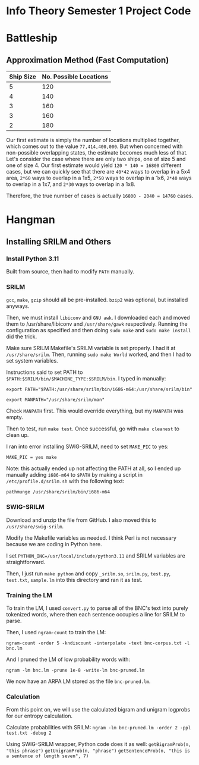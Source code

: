 # Info Theory Semester 1 Project Code

# Battleship

## Approximation Method (Fast Computation)

| Ship Size | No. Possible Locations |
|-----------|------------------------|
| 5         | 120                    |
| 4         | 140                    |
| 3         | 160                    |
| 3         | 160                    |
| 2         | 180                    |

Our first estimate is simply the number of locations multiplied together, which comes out to the value `77,414,400,000`. But when concerned with non-possible overlapping states, the estimate becomes much less of that. Let's consider the case where there are only two ships, one of size 5 and one of size 4. Our first estimate would yield `120 * 140 = 16800` different cases, but we can quickly see that there are `40*42` ways to overlap in a 5x4 area, `2*60` ways to overlap in a 1x5, `2*50` ways to overlap in a 1x6, `2*40` ways to overlap in a 1x7, and `2*30` ways to overlap in a 1x8.

Therefore, the true number of cases is actually `16800 - 2040 = 14760` cases.

# Hangman

## Installing SRILM and Others

### Install Python 3.11

Built from source, then had to modify `PATH` manually.

### SRILM 

`gcc`, `make`, `gzip` should all be pre-installed. `bzip2` was optional, but installed anyways.

Then, we must install `libiconv` and `GNU awk`. I downloaded each and moved them to /usr/share/libiconv and `/usr/share/gawk` respectively. Running the configuration as specified and then doing `sudo make` and `sudo make install` did the trick.

Make sure SRILM Makefile's SRILM variable is set properly. I had it at `/usr/share/srilm`. Then, running `sudo make World` worked, and then I had to set system variables.

Instructions said to set PATH to `$PATH:$SRILM/bin/$MACHINE_TYPE:$SRILM/bin`. I typed in manually:

```export PATH="$PATH:/usr/share/srilm/bin/i686-m64:/usr/share/srilm/bin"```

```export MANPATH="/usr/share/srilm/man"``` 

Check `MANPATH` first. This would override everything, but my `MANPATH` was empty.

Then to test, run `make test`. Once successful, go with `make cleanest` to clean up. 

I ran into error installing SWIG-SRILM, need to set `MAKE_PIC` to yes:

```MAKE_PIC = yes make```

Note: this actually ended up not affecting the PATH at all, so I ended up manually adding `i686-m64` to `$PATH` by making a script in `/etc/profile.d/srilm.sh` with the following text:

```pathmunge /usr/share/srilm/bin/i686-m64```

### SWIG-SRILM

Download and unzip the file from GitHub. I also moved this to `/usr/share/swig-srilm`.

Modify the Makefile variables as needed. I think Perl is not necessary because we are coding in Python here.

I set `PYTHON_INC=/usr/local/include/python3.11` and SRILM variables are straightforward.

Then, I just run `make python` and copy `_srilm.so`, `srilm.py`, `test.py`, `test.txt`, `sample.lm` into this directory and ran it as test.

### Training the LM

To train the LM, I used `convert.py` to parse all of the BNC's text into purely tokenized words, where then each sentence occupies a line for SRILM to parse.

Then, I used `ngram-count` to train the LM:

```ngram-count -order 5 -kndiscount -interpolate -text bnc-corpus.txt -l bnc.lm```

And I pruned the LM of low probability words with:

```ngram -lm bnc.lm -prune 1e-8 -write-lm bnc-pruned.lm```

We now have an ARPA LM stored as the file `bnc-pruned.lm`.

### Calculation

From this point on, we will use the calculated bigram and unigram logprobs for our entropy calculation.

Calculate probabilities with SRILM:
```ngram -lm bnc-pruned.lm -order 2 -ppl test.txt -debug 2```

Using SWIG-SRILM wrapper, Python code does it as well:
```getBigramProb(n, "this phrase")```
```getUnigramProb(n, "phrase")```
```getSentenceProb(n, "this is a sentence of length seven", 7)```